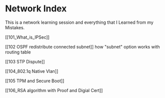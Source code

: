 # Network Index 

This is a network learning session and everything that I Learned from my Mistakes. 

[[101_What_is_IPSec]]

[[102 OSPF redistribute connected subnet]] how "subnet" option works with routing table 

[[103 STP Dispute]]

[[104_802.1q Native Vlan]]

[[105 TPM and Secure Boot]]

[[106_RSA algorithm with Proof and Digial Cert]]



